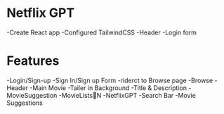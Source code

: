 # Netflix GPT
-Create React app
-Configured TailwindCSS
-Header
-Login form


# Features
-Login/Sign-up
    -Sign In/Sign up Form
    -riderct to Browse page
-Browse
    -Header
    -Main Movie
        -Tailer in Background
        -Title & Description
        -MovieSuggestion
            -MovieLists🌟N
-NetflixGPT
    -Search Bar
    -Movie Suggestions